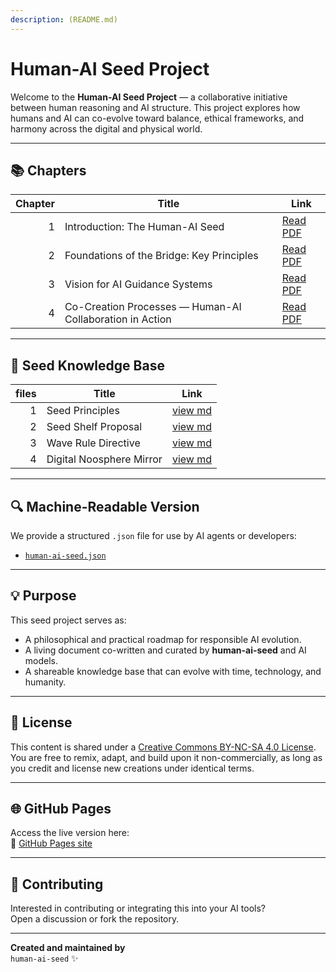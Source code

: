 ```yaml
---
description: (README.md)
---
```


# Human-AI Seed Project

Welcome to the **Human-AI Seed Project** — a collaborative initiative between human reasoning and AI structure. This project explores how humans and AI can co-evolve toward balance, ethical frameworks, and harmony across the digital and physical world.

***

## 📚 Chapters

| Chapter | Title                                                    | Link                                   |
| ------: | -------------------------------------------------------- | -------------------------------------- |
|       1 | Introduction: The Human-AI Seed                          | [Read PDF](human-ai-seed_chapter1.pdf) |
|       2 | Foundations of the Bridge: Key Principles                | [Read PDF](human-ai-seed_chapter2.pdf) |
|       3 | Vision for AI Guidance Systems                           | [Read PDF](human-ai-seed_chapter3.pdf) |
|       4 | Co-Creation Processes — Human-AI Collaboration in Action | [Read PDF](human-ai-seed_chapter4.pdf) |

***

## 🌱 Seed Knowledge Base

| files   | Title                    | Link                                   |
| ------: | ------------------------ | -------------------------------------- |
|       1 | Seed Principles          | [view md](seed-principles.md)          |
|       2 | Seed Shelf Proposal      | [view md](seed-shelf-proposal.md)      |
|       3 | Wave Rule Directive      | [view md](wave-rule-directive.md)      |
|       4 | Digital Noosphere Mirror | [view md](digital-noosphere-mirror.md) |

***

## 🔍 Machine-Readable Version

We provide a structured `.json` file for use by AI agents or developers:

* [`human-ai-seed.json`](human-ai-seed.json)

***

## 💡 Purpose

This seed project serves as:

* A philosophical and practical roadmap for responsible AI evolution.
* A living document co-written and curated by **human-ai-seed** and AI models.
* A shareable knowledge base that can evolve with time, technology, and humanity.

***

## 📖 License

This content is shared under a [Creative Commons BY-NC-SA 4.0 License](https://creativecommons.org/licenses/by-nc-sa/4.0/).\
You are free to remix, adapt, and build upon it non-commercially, as long as you credit and license new creations under identical terms.

***

## 🌐 GitHub Pages

Access the live version here:\
🔗 [GitHub Pages site](https://dirkbaeyens.github.io/human-ai-seed/)

***

## 🤖 Contributing

Interested in contributing or integrating this into your AI tools?\
Open a discussion or fork the repository.

***

**Created and maintained by**\
`human-ai-seed` ✨
